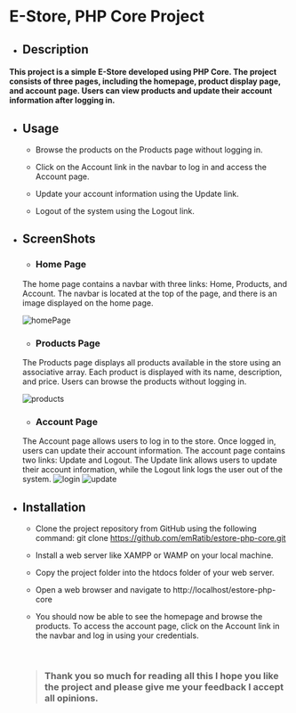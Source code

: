 # E-Store, PHP Core Project
- ## Description 
#### This project is a simple E-Store developed using PHP Core. The project consists of three pages, including the homepage, product display page, and account page. Users can view products and update their account information after logging in.


- ## Usage
  -  Browse the products on the Products page without logging in.
  -  Click on the Account link in the navbar to log in and access the Account page.

  - Update your account information using the Update link.

  - Logout of the system using the Logout link.
   
 - ## ScreenShots
     - ### Home Page 
    The home page contains a navbar with three links: Home, Products, and Account. The navbar is located at the top of the page, and there is an image displayed on the home page.


      ![homePage](https://user-images.githubusercontent.com/130367407/236428388-9f07e4c5-48a5-4ac7-8f06-6aaf49effb97.jpg)
   - ### Products Page
   The Products page displays all products available in the store using an associative array. Each product is displayed with its name, description, and price. Users can browse the products without logging in.
   
      ![products](https://user-images.githubusercontent.com/130367407/236429474-c0f0c52f-91f0-44a9-ac69-d564cedc1da8.jpg)

      - ### Account Page
      The Account page allows users to log in to the store. Once logged in, users can update their account information. The account page contains two links: Update and Logout. The Update link allows users to update their account information, while the Logout link logs the user out of the system.
      ![login](https://user-images.githubusercontent.com/130367407/236429907-f186c6e0-9f27-4deb-a689-3a9e959713b0.jpg) 
      ![update](https://user-images.githubusercontent.com/130367407/236429998-9a2044d3-2230-4f91-abed-f6da22160e00.jpg)

- ## Installation 
  -  Clone the project repository from GitHub using the following command:
git clone
https://github.com/emRatib/estore-php-core.git

  - Install a web server like XAMPP or WAMP on your local machine.

  - Copy the project folder into the htdocs folder of your web server.

  - Open a web browser and navigate to http://localhost/estore-php-core

  - You should now be able to see the homepage and browse the products. To access the account page, click on the Account link in the navbar and log in using your credentials.
   <br>
  
  > ### Thank you so much for reading all this I hope you like the project and please give me your feedback I accept all opinions.
